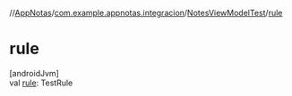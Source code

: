 //[AppNotas](../../../index.md)/[com.example.appnotas.integracion](../index.md)/[NotesViewModelTest](index.md)/[rule](rule.md)

# rule

[androidJvm]\
val [rule](rule.md): TestRule

